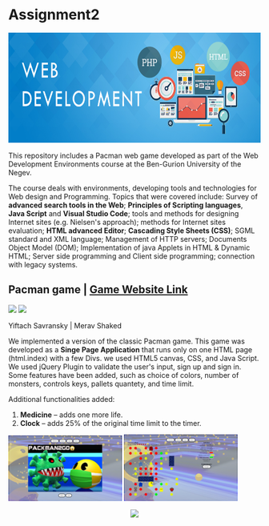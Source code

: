 # Assignment2
 
 <p align="center">
<img src="Media/61be16afc2df9.jpg"  width="700" height="220">
</p>

This repository includes a Pacman web game developed as part of the Web Development Environments course at the Ben-Gurion University of the Negev. 

The course deals with environments, developing tools and technologies for Web design and Programming. Topics that were covered include: Survey of **advanced search tools in the Web**; **Principles of Scripting languages**, **Java Script** and **Visual Studio Code**; tools and methods for designing Internet sites (e.g. Nielsen's approach); methods for Internet sites evaluation; **HTML advanced Editor**; **Cascading Style Sheets (CSS)**; SGML standard and XML language; Management of HTTP servers; Documents Object Model (DOM); Implementation of java Applets in HTML & Dynamic HTML; Server side programming and Client side programming; connection with legacy systems.


## Pacman game | [Game Website Link](https://sise-web-development-environments.github.io/assignment2-merav-yiftach/)

<p float="left">
  <img src="Media/ass2_3.gif" width=45% />
  <img src="Media/ass2_2.gif" width=45% />
</p>

Yiftach Savransky | Merav Shaked

We implemented a version of the classic Pacman game.
This game was developed as a **Singe Page Application** that runs only on one HTML page (html.index) with a few Divs. we used HTML5 canvas, CSS, and Java Script. We used jQuery Plugin to validate the user's input, sign up and sign in. Some features have been added, such as choice of colors, number of monsters, controls keys, pallets quantety, and time limit. 

Additional functionalities added:
1.	**Medicine** – adds one more life.  
2.	**Clock** – adds 25%  of the original time limit to the timer.   

<p float="left">
  <img src="Media/ass2_4.png" width=45% />
  <img src="Media/ass2_5.png" width=45% />
</p>


<p align="center">
<img src="https://in.bgu.ac.il/marketing/DocLib/Pages/graphics/heb-en-arabic-logo-small.png">
</p>
